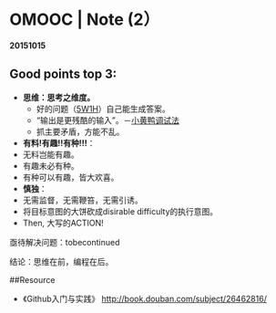# OMOOC | Note (2）
**20151015**


## Good points top 3:

- **思维：思考之维度。**
  - 好的问题（[5W1H](http://wiki.woodpecker.org.cn/moin/5W1H)）自己能生成答案。
  - “输出是更残酷的输入”。－[小黄鸭调试法](http://baike.baidu.com/link?url=8e-W8p3FkKotgQ0dE6JwRDYPBgkfDfBLgYD9G_Eh-knPzd3PHVeqzvXoFjCWSGtwabQNfZ69o5J6oQkriPmzvyCW8MROlqSILFdIpoHgUHdOXd004VCmH3JmL_5nD3qLgnmFhW0cxoqOhNOH0SsuiK)
  - 抓主要矛盾，方能不乱。
- **有料!有趣!!有种!!!**：
 - 无料岂能有趣。
 - 有趣未必有种。
 - 有种可以有趣，皆大欢喜。
- **慎独**：
 - 无需监督，无需鞭笞，无需引诱。
 - 将目标意图的大饼砍成disirable difficulty的执行意图。
 - Then, 大写的ACTION!

亟待解决问题：tobecontinued

结论：思维在前，编程在后。

##Resource
- 《Github入门与实践》 http://book.douban.com/subject/26462816/
